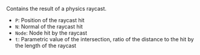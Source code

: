 Contains the result of a physics raycast.

* `P`: Position of the raycast hit
* `N`: Normal of the raycast hit
* `Node`: Node hit by the raycast
* `t`: Parametric value of the intersection, ratio of the distance to the hit by the length of the raycast